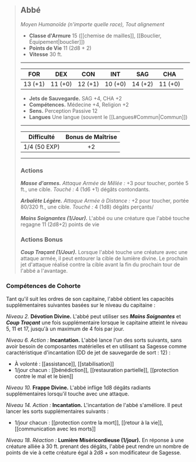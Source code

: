 >## Abbé
>*Moyen Humanoïde (n'importe quelle race), Tout alignement*
>
>- **Classe d'Armure** 15 ([[chemise de mailles]], [[Bouclier, Équipement|bouclier]])
>- **Points de Vie** 11 (2d8 + 2)
>- **Vitesse** 30 ft.
>___
>|FOR|DEX|CON|INT|SAG|CHA|
>|:---:|:---:|:---:|:---:|:---:|:---:|
>|13 (+1)|11 (+0)|12 (+1)|10 (+0)|14 (+2)|11 (+0)|
> 
> - __Jets de Sauvegarde.__ SAG +4, CHA +2
> - __Compétences.__ Médecine +4, Religion +2
> - __Sens.__ Perception Passive 12
> - __Langues__ Une langue (souvent le [[Langues#Commun|Commun]])
>___
> | Difficulté | Bonus de Maîtrise |
> |:-:|:-:|
> | 1/4 (50 EXP) | +2 |
>___
>
>### Actions
>***Masse d'armes.*** *Attaque Armée de Mêlée :* +3 pour toucher, portée 5 ft., une cible. *Touché :* 4 (1d6 +1) dégâts contondants.
>
>***Arbalète Légère.*** *Attaque Armée à Distance :* +2 pour toucher, portée 80/320 ft., une cible. *Touché :* 4 (1d8) dégâts perçants/
>
>***Mains Soignantes (1/Jour).*** L'abbé ou une créature que l'abbé touche regagne 11 (2d8+2) points de vie
>
> ### Actions Bonus
> ***Coup Traçant (1/Jour).*** Lorsque l'abbé touche une créature avec une attaque armée, il peut entourer la cible de lumière divine. Le prochain jet d'attaque réalisé contre la cible avant la fin du prochain tour de l'abbé a l'avantage.

### Compétences de Cohorte

Tant qu'il suit les ordres de son capitaine, l'abbé obtient les capacités supplémentaires suivantes basées sur le niveau du capitaine :

_Niveau 2._ __Dévotion Divine.__ L'abbé peut utiliser ses ___Mains Soignantes___ et ___Coup Traçant___ une fois supplémentaire lorsque le capitaine atteint le niveau 5, 11 et 17, jusqu'à un maximum de 4 fois par jour.

_Niveau 6._ _Action :_ __Incantation.__ L'abbé lance l'un des sorts suivants, sans avoir besoin de composantes matérielles et en utilisant sa Sagesse comme caractéristique d'incantation (DD de jet de sauvegarde de sort : 12) :

 - À volonté : [[assistance]], [[stabilisation]]
 - 1/jour chacun : [[bénédiction]], [[restauration partielle]], [[protection contre le mal et le bien]]

_Niveau 10._ __Frappe Divine.__ L'abbé inflige 1d8 dégâts radiants supplémentaires lorsqu'il touche avec une attaque.

_Niveau 14._ _Action :_ __Incantation.__ L'incantation de l'abbé s'améliore. Il peut lancer les sorts supplémentaires suivants :

 - 1/jour chacun : [[protection contre la mort]], [[retour à la vie]], [[communication avec les morts]]

_Niveau 18._ _Réaction :_ __Lumière Miséricordieuse (1/jour).__ En réponse à une créature alliée à 30 ft. prenant des dégâts, l'abbé peut rendre un nombre de points de vie à cette créature égal à 2d8 + son modificateur de Sagesse.

